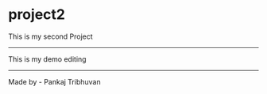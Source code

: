 # project2

This is my second Project 
<hr>

This is my demo editing
<hr>

Made by - Pankaj Tribhuvan
